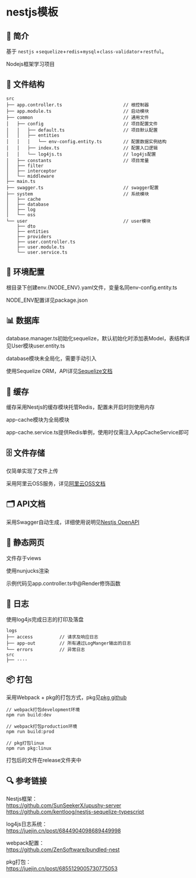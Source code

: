 # nestjs模板

## 📌 简介
基于 `nestjs` +`sequelize`+`redis`+`mysql`+`class-validator`+`restful`。

Nodejs框架学习项目

## 📂 文件结构
```
src
├── app.controller.ts                       // 根控制器
├── app.module.ts                           // 启动模块
├── common                                  // 通用文件
│   ├── config                              // 项目配置文件
│   │   ├── default.ts                      // 项目默认配置
│   │   ├── entities
│   │   │   └── env-config.entity.ts        // 配置数据实例结构
│   │   ├── index.ts                        // 配置入口逻辑
│   │   └── log4js.ts                       // log4js配置
│   ├── constants                           // 项目常量
│   ├── filter
│   ├── interceptor
│   └── middleware
├── main.ts
├── swagger.ts                              // swagger配置
├── system                                  // 系统模块
│   ├── cache
│   ├── database
│   ├── log
│   └── oss
└── user                                    // user模块
    ├── dto
    ├── entities
    ├── providers
    ├── user.controller.ts
    ├── user.module.ts
    └── user.service.ts
```

## 📄 环境配置 
根目录下创建env.{NODE_ENV}.yaml文件，变量名同env-config.entity.ts

NODE_ENV配置详见package.json

## 📊 数据库
database.manager.ts初始化sequelize，默认初始化时添加表Model，表结构详见User模块user.entity.ts

database模块未全局化，需要手动引入

使用Sequelize ORM，API详见[Sequelize文档][sequelize herf]

## 💾 缓存
缓存采用Nestjs的缓存模块托管Redis，配置未开启时则使用内存

app-cache模块为全局模块

app-cache.service.ts提供Redis单例，使用时仅需注入AppCacheService即可

## 🗄️ 文件存储
仅简单实现了文件上传

采用阿里云OSS服务，详见[阿里云OSS文档][aliOSS herf]

## 🗂️ API文档
采用Swagger自动生成，详细使用说明见[Nestjs OpenAPI][Nestjs OpenAPI herf]

## 📑 静态网页
文件存于views

使用nunjucks渲染

示例代码见app.controller.ts中@Render修饰函数

## 📝 日志
使用log4js完成日志的打印及落盘
```
logs
├── access          // 请求及响应日志
├── app-out         // 所有通过LogManger输出的日志
└── errors          // 异常日志
src
├── ····
```
## 📦 打包
采用Webpack + pkg的打包方式，pkg见[pkg github][pkg herf]

```
// webpack打包development环境
npm run build:dev

// webpack打包production环境
npm run build:prod

// pkg打包linux
npm run pkg:linux
```
打包后的文件在release文件夹中

## 🔍 参考链接
Nestjs框架：\
https://github.com/SunSeekerX/upushy-server \
https://github.com/kentloog/nestjs-sequelize-typescript

log4js日志系统：\
https://juejin.cn/post/6844904098689449998

webpack配置：\
https://github.com/ZenSoftware/bundled-nest

pkg打包：\
https://juejin.cn/post/6855129005730775053


[sequelize herf]: https://sequelize.org
[aliOSS herf]: https://help.aliyun.com/document_detail/32070.html
[Nestjs OpenAPI herf]: https://docs.nestjs.cn/8/openapi
[pkg herf]: https://github.com/vercel/pkg